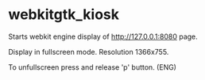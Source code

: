 # webkitgtk_kiosk

Starts webkit engine display of http://127.0.0.1:8080 page.

Display in fullscreen mode. Resolution 1366x755.

To unfullscreen press and release 'p' button. (ENG)

